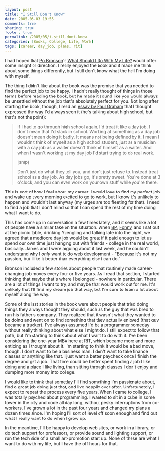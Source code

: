 ```yaml
---
layout: post
title: "I Still Don't Know"
date: 2005-05-03 19:55
comments: true
sharing: true
footer: true
permalink: /2005/05/i-still-dont-know
categories: [Books, College, Life, Work]
tags: [career, day_job, plans, rit]
---
```

I had hoped that <a href="http://www.pobronson.com/">Po Bronson</a>'s <a href="http://www.amazon.com/exec/obidos/tg/detail/-/B0006GRGDW/ref=lpr_g_1/002-5662880-9264018?v=glance&s=books&n=507846">What Should I Do With My Life?</a> would offer some insight or direction.  I really enjoyed the book and it made me think about some things differently, but I still don't know what the hell I'm doing with myself.

The thing I didn't like about the book was the premise that you needed to find the perfect job to be happy.  I hadn't really thought of things in those terms before reading the book, but he made it sound like you would always be unsettled without the job that's absolutely perfect for you.  Not long after starting the book, though, I read an <a href="http://www.paulgraham.com/hs.html">essay by Paul Graham</a> that I thought expressed the way I'd always seen it (he's talking about high school, but that's not the point):

<blockquote>
If I had to go through high school again, I'd treat it like a day job. I don't mean that I'd slack in school. Working at something as a day job doesn't mean doing it badly. It means not being defined by it. I mean I wouldn't think of myself as a high school student, just as a musician with a day job as a waiter doesn't think of himself as a waiter.  And when I wasn't working at my day job I'd start trying to do real work.

[snip]

Don't just do what they tell you, and don't just refuse to. Instead treat school as a day job. As day jobs go, it's pretty sweet. You're done at 3 o'clock, and you can even work on your own stuff while you're there.
</blockquote>

This is sort of how I feel about my career.  I would love to find my perfect job and wake up every morning excited to go to work, but I know it's unlikely to happen and wouldn't last anyway (my urges are too fleeting for that).  I need to find a job that I don't mind so that I can spend the rest of my time doing what I want to do.

This has come up in conversation a few times lately, and it seems like a lot of people have a similar take on the situation.  When <a href="http://www.blogbp.com/">BP</a>, <a href="http://www.livejournal.com/users/fonnywm/">Fonny</a>, and I sat out at the picnic table, drinking Yuengling and talking late into the night, we agreed that a mediocre day job would be great if it paid enough to let us spend our own time just hanging out with friends - college in the real world, basically.  James and I were arguing about it last week, and he couldn't understand why I <i>only</i> want to do web development - "Because it's not my passion, but I like it better than everything else I can do."

Bronson included a few stories about people that routinely made career-changing job moves every four or five years.  As I read that section, I started thinking that maybe that's where I belonged - nowhere in particular.  There are a lot of things I want to try, and maybe that would work out for me.  It's unlikely that I'll find my dream job that way, but I'm sure to learn a lot about myself along the way.

Some of the last stories in the book were about people that tried doing things they always thought they should, such as the guy that was bred to run his father's company.  They realized that it wasn't what they wanted to be doing and went on to find something that they actually enjoyed (that guy became a trucker).  I've always assumed I'd be a programmer someday without really thinking about what else I might do.  I still expect to follow that path, but I'm starting to think about what I want to do with it.  I've been considering the one-year MBA here at RIT, which became more and more enticing as I thought about it.  I'm starting to think it would be a bad move, though.  I don't want to be a business man.  I don't want to take finance classes or anything like that.  I just want a better paycheck once I finish the degree and get a job.  That time could be better spent finding a job I like doing and a place I like living, than sitting through classes I don't enjoy and dumping more money into college.

I would like to think that someday I'll find something I'm passionate about, find a great job doing just that, and live happily ever after.  Unfortunately, I expect to repeat the process every five years.  When I came to college, I was totally psyched about programming.  I wanted to sit in a cube in some tower in the city and code all day long, without pesky interruptions from co-workers.  I've grown a lot in the past four years and changed my plans a dozen times since.  I'm hoping I'll sort of level off soon enough and find out what I really want to do when I grow up.

In the meantime, I'll be happy to develop web sites, or work in a library, or do tech support for professors, or provide sound and lighting support, or run the tech side of a small art-promotion start up.  None of these are what I want to do with my life, but I have the off hours for that.
